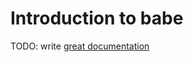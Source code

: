 # Introduction to babe

TODO: write [great documentation](http://jacobian.org/writing/what-to-write/)
